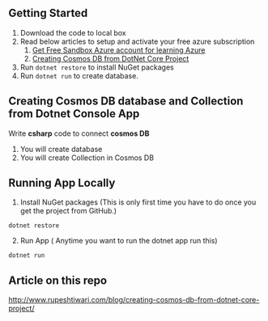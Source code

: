 ## Getting Started

1. Download the code to local box 
2. Read below articles to setup and activate your free azure subscription
    1. [Get Free Sandbox Azure account for learning Azure](http://www.rupeshtiwari.com/blog/azure-sandbox-free-account-for-learning/)
    2. [Creating Cosmos DB from DotNet Core Project](http://www.rupeshtiwari.com/blog/creating-cosmos-db-from-dotnet-core-project/)
3. Run `dotnet restore` to install NuGet packages
4. Run `dotnet run` to create database. 

## Creating Cosmos DB database and Collection from Dotnet Console App

Write **csharp** code to connect **cosmos DB**

1. You will create database
2. You will create Collection in Cosmos DB 


## Running App Locally

1. Install NuGet packages (This is only first time you have to do once you get the project from GitHub.)

`dotnet restore`

2. Run App ( Anytime you want to run the dotnet app run this)
   
`dotnet run`


## Article on this repo

http://www.rupeshtiwari.com/blog/creating-cosmos-db-from-dotnet-core-project/